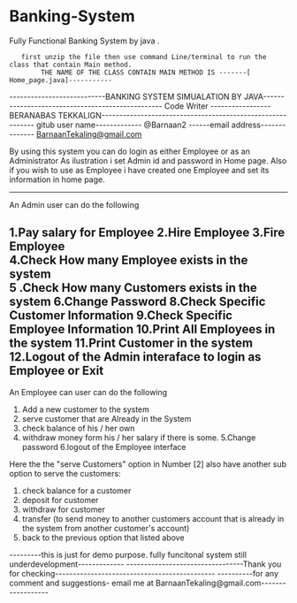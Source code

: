 # Banking-System
Fully Functional Banking System by java . 
             
       first unzip the file then use command Line/terminal to run the class that contain Main method.     
            THE NAME OF THE CLASS CONTAIN MAIN METHOD IS -------[ Home_page.java]-----------


---------------------------BANKING SYSTEM SIMUALATION BY JAVA-------------------------------------------------
Code Writer -----------------BERANABAS TEKKALIGN-----------------------------------------------------------
gitub user name------------- @Barnaan2 ------email address-------------- BarnaanTekaling@gmail.com
 
  By using this system you can do  login as either Employee or as an Administrator
   As ilustration i set Admin id  and password in Home page.
  Also if you wish to use as Employee i have created one Employee and set its information in home page.

  ---------------------------------------------------------------------------------------------------------------

  An Admin user can do the following 

   1.Pay salary for Employee
   2.Hire Employee 
   3.Fire Employee  
   4.Check How many Employee exists in the system  
   5 .Check How many Customers  exists  in the system
   6.Change Password 
   8.Check Specific Customer Information
   9.Check Specific Employee Information
  10.Print All Employees  in the system
  11.Print Customer  in the system
  12.Logout of the Admin interaface to login as Employee or Exit
--------------------------------------------------------------------------------------------------------


An Employee can user can do the following

1. Add a new customer to the system
2. serve customer that are Already in the System
3. check balance of his / her own
4. withdraw money form his / her salary if there is some.
5.Change password 
6.logout of the Employee interface
 

Here the the "serve Customers" option in Number [2] also have another sub option to serve the customers:

1. check balance for a customer
2. deposit for customer
3. withdraw for customer
4. transfer (to send money to another customers account that is already in the system from another customer's account)
5. back to the previous option that listed above


---------this is just for demo purpose. fully funcitonal system still underdevelopment-------------
---------------------------------Thank you for checking---------------------------------------------
----------for any  comment and suggestions- email me  at BarnaanTekaling@gmail.com------------------
